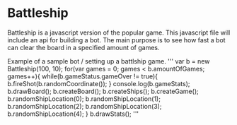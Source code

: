 # Battleship

Battleship is a javascript version of the popular game.
This javascript file will include an api for building a bot. 
The main purpose is to see how fast a bot can clear the board in a specified amount of games.

Example of a sample bot / setting up a battlship game.
'''
	var b = new Battleship(100, 10);
	for(var games = 0; games < b.amountOfGames; games++){
		while(b.gameStatus.gameOver != true){
			b.fireShot(b.randomCoordinate());
		}
		console.log(b.gameStats);
		b.drawBoard();
		b.createBoard();
		b.createShips();
		b.createGame();
		b.randomShipLocation(0);
		b.randomShipLocation(1);
		b.randomShipLocation(2);
		b.randomShipLocation(3);
		b.randomShipLocation(4);
	}
	b.drawStats();
'''
